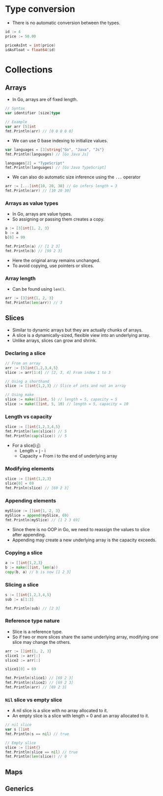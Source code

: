 # Type conversion

- There is no automatic conversion between the types.

```go
id := 4
price := 50.00

priceAsInt = int(price)
idAsFloat = float64(id)
```

# Collections

## Arrays

- In Go, arrays are of fixed length.

```go
// Syntax
var identifier [size]type

// Example
var arr [5]int
fmt.Println(arr) // [0 0 0 0 0]
```

- We can use 0 base indexing to initialize values.

```go
var languages = [3]string{"Go", "Java", "Js"}
fmt.Println(languages) // [Go Java Js]

languages[2] = "TypeScript"
fmt.Println(languages) // [Go Java TypeScript]
```

- We can also do automatic size inference using the `...` operator

```go
arr := [...]int{10, 20, 30} // Go infers length = 3
fmt.Println(arr) // [10 20 30]
```

### Arrays as value types

- In Go, arrays are value types.
- So assigning or passing them creates a copy.

```go
a := [3]int{1, 2, 3}
b := a
b[0] = 99

fmt.Println(a) // [1 2 3]
fmt.Println(b) // [99 2 3]

```

- Here the original array remains unchanged.
- To avoid copying, use pointers or slices.

### Array length

- Can be found using `len()`.

```go
arr := [3]int{1, 2, 3}
fmt.Println(len(arr)) // 3
```

## Slices

- Similar to dynamic arrays but they are actually chunks of arrays.
- A slice is a dynamically-sized, flexible view into an underlying array.
- Unlike arrays, slices can grow and shrink.

### Declaring a slice

```go
// From an array
arr := [5]int{1,2,3,4,5}
slice := arr[1:4] // [2, 3, 4] From index 1 to 3

// Using a shorthand
slice := []int{1,2,3} // Slice of ints and not an array

// Using make
slice := make([]int, 5) // length = 5, capacity = 5
slice := make([]int, 5, 10) // length = 5, capacity = 10
```

### Length vs capacity

```go
slice := []int{1,2,3,4,5}
fmt.Println(len(slice)) // 5
fmt.Println(cap(slice)) // 5
```

- For a slice[i:j]:
  - Length = j - i
  - Capacity = From i to the end of underlying array

### Modifying elements

```go
slice := []int{1,2,3}
slice[0] = 69
fmt.Prinln(slice) // [69 2 3]
```

### Appending elements

```go
mySlice := []int{1, 2, 3}
mySlice = append(mySlice, 69)
fmt.Println(mySlice) // [1 2 3 69]
```

- Since there is no OOP in Go, we need to reassign the values to slice after appending.
- Appending may create a new underlying array is the capacity exceeds.

### Copying a slice

```go
a := []int{1,2,3}
b := make([]int, len(a))
copy(b, a) // b is now [1 2 3]
```

### Slicing a slice

```go
s := []int{1,2,3,4,5}
sub := s[1:3]

fmt.Println(sub) // [2 3]
```

### Reference type nature

- Slice is a reference type.
- So if two or more slices share the same underlying array, modifying one slice may change the others.

```go
arr := []int{1, 2, 3}
slice1 := arr[:]
slice2 := arr[:]

slice1[0] = 69

fmt.Println(slice1) // [69 2 3]
fmt.Println(slice2) // [69 2 3]
fmt.Println(arr) // [69 2 3]
```

### `Nil` slice vs empty slice

- A nil slice is a slice with no array allocated to it.
- An empty slice is a slice with length = 0 and an array allocated to it.

```go
// nil slice
var s []int
fmt.Println(s == nil) // true

// Empty slice
slice := []int{}
fmt.Println(slice == nil) // true
fmt.Println(len(slice)) // 0
```

## Maps

## Generics
